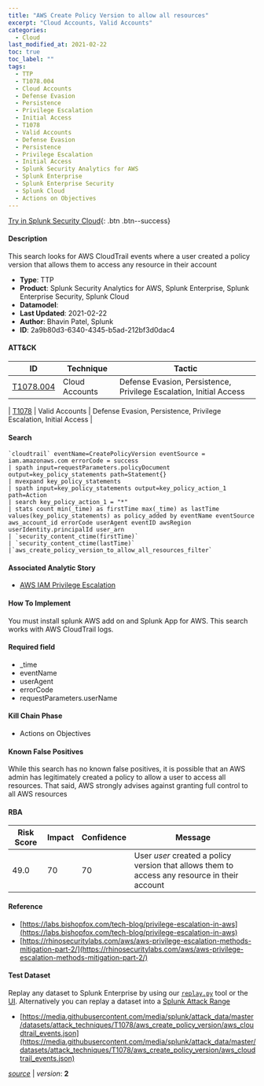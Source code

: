 ```yaml
---
title: "AWS Create Policy Version to allow all resources"
excerpt: "Cloud Accounts, Valid Accounts"
categories:
  - Cloud
last_modified_at: 2021-02-22
toc: true
toc_label: ""
tags:
  - TTP
  - T1078.004
  - Cloud Accounts
  - Defense Evasion
  - Persistence
  - Privilege Escalation
  - Initial Access
  - T1078
  - Valid Accounts
  - Defense Evasion
  - Persistence
  - Privilege Escalation
  - Initial Access
  - Splunk Security Analytics for AWS
  - Splunk Enterprise
  - Splunk Enterprise Security
  - Splunk Cloud
  - Actions on Objectives
---
```




[Try in Splunk Security Cloud](https://www.splunk.com/en_us/cyber-security.html){: .btn .btn--success}

#### Description

This search looks for AWS CloudTrail events where a user created a policy version that allows them to access any resource in their account

- **Type**: TTP
- **Product**: Splunk Security Analytics for AWS, Splunk Enterprise, Splunk Enterprise Security, Splunk Cloud
- **Datamodel**: 
- **Last Updated**: 2021-02-22
- **Author**: Bhavin Patel, Splunk
- **ID**: 2a9b80d3-6340-4345-b5ad-212bf3d0dac4


#### ATT&CK

| ID          | Technique   | Tactic         |
| ----------- | ----------- |--------------- |
| [T1078.004](https://attack.mitre.org/techniques/T1078/004/) | Cloud Accounts | Defense Evasion, Persistence, Privilege Escalation, Initial Access |



| [T1078](https://attack.mitre.org/techniques/T1078/) | Valid Accounts | Defense Evasion, Persistence, Privilege Escalation, Initial Access |





#### Search

```
`cloudtrail` eventName=CreatePolicyVersion eventSource = iam.amazonaws.com errorCode = success 
| spath input=requestParameters.policyDocument output=key_policy_statements path=Statement{} 
| mvexpand key_policy_statements 
| spath input=key_policy_statements output=key_policy_action_1 path=Action 
| search key_policy_action_1 = "*" 
| stats count min(_time) as firstTime max(_time) as lastTime values(key_policy_statements) as policy_added by eventName eventSource aws_account_id errorCode userAgent eventID awsRegion userIdentity.principalId user_arn 
| `security_content_ctime(firstTime)` 
| `security_content_ctime(lastTime)`
|`aws_create_policy_version_to_allow_all_resources_filter`
```

#### Associated Analytic Story
* [AWS IAM Privilege Escalation](/stories/aws_iam_privilege_escalation)


#### How To Implement
You must install splunk AWS add on and Splunk App for AWS. This search works with AWS CloudTrail logs.

#### Required field
* _time
* eventName
* userAgent
* errorCode
* requestParameters.userName


#### Kill Chain Phase
* Actions on Objectives


#### Known False Positives
While this search has no known false positives, it is possible that an AWS admin has legitimately created a policy to allow a user to access all resources. That said, AWS strongly advises against granting full control to all AWS resources


#### RBA

| Risk Score  | Impact      | Confidence   | Message      |
| ----------- | ----------- |--------------|--------------|
| 49.0 | 70 | 70 | User $user$ created a policy version that allows them to access any resource in their account |




#### Reference

* [https://labs.bishopfox.com/tech-blog/privilege-escalation-in-aws](https://labs.bishopfox.com/tech-blog/privilege-escalation-in-aws)
* [https://rhinosecuritylabs.com/aws/aws-privilege-escalation-methods-mitigation-part-2/](https://rhinosecuritylabs.com/aws/aws-privilege-escalation-methods-mitigation-part-2/)



#### Test Dataset
Replay any dataset to Splunk Enterprise by using our [`replay.py`](https://github.com/splunk/attack_data#using-replaypy) tool or the [UI](https://github.com/splunk/attack_data#using-ui).
Alternatively you can replay a dataset into a [Splunk Attack Range](https://github.com/splunk/attack_range#replay-dumps-into-attack-range-splunk-server)

* [https://media.githubusercontent.com/media/splunk/attack_data/master/datasets/attack_techniques/T1078/aws_create_policy_version/aws_cloudtrail_events.json](https://media.githubusercontent.com/media/splunk/attack_data/master/datasets/attack_techniques/T1078/aws_create_policy_version/aws_cloudtrail_events.json)



[*source*](https://github.com/splunk/security_content/tree/develop/detections/cloud/aws_create_policy_version_to_allow_all_resources.yml) \| *version*: **2**